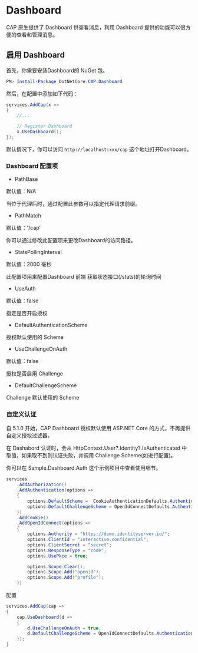 # Dashboard

CAP 原生提供了 Dashboard 供查看消息，利用 Dashboard 提供的功能可以很方便的查看和管理消息。

## 启用 Dashboard

首先，你需要安装Dashboard的 NuGet 包。

```powershell
PM> Install-Package DotNetCore.CAP.Dashboard
```

然后，在配置中添加如下代码：

```C#
services.AddCap(x =>
{
    //...

    // Register Dashboard
    x.UseDashboard();
});
```

默认情况下，你可以访问 `http://localhost:xxx/cap` 这个地址打开Dashboard。 

### Dashboard 配置项

* PathBase

默认值：N/A

当位于代理后时，通过配置此参数可以指定代理请求前缀。

* PathMatch

默认值：'/cap'

你可以通过修改此配置项来更改Dashboard的访问路径。

* StatsPollingInterval

默认值：2000 毫秒

此配置项用来配置Dashboard 前端 获取状态接口(/stats)的轮询时间

* UseAuth 

默认值：false

指定是否开启授权

* DefaultAuthenticationScheme 

授权默认使用的 Scheme 

* UseChallengeOnAuth

默认值：false

授权是否启用 Challenge

* DefaultChallengeScheme 

Challenge 默认使用的 Scheme


### 自定义认证
 
自 5.1.0 开始，CAP Dashboard 授权默认使用 ASP.NET Core 的方式，不再提供自定义授权过滤器。

在 Dashabord 认证时，会从 HttpContext.User?.Identity?.IsAuthenticated 中取值，如果取不到则认证失败，并调用 Challenge Scheme(如进行配置)。

你可以在 Sample.Dashboard.Auth 这个示例项目中查看使用细节。

```C#
services
    .AddAuthorization()
    .AddAuthentication(options =>
    {
        options.DefaultScheme =  CookieAuthenticationDefaults.AuthenticationScheme;
        options.DefaultChallengeScheme = OpenIdConnectDefaults.AuthenticationScheme;
    })
    .AddCookie()
    .AddOpenIdConnect(options =>
    {
        options.Authority = "https://demo.identityserver.io/";
        options.ClientId = "interactive.confidential";
        options.ClientSecret = "secret";
        options.ResponseType = "code";
        options.UsePkce = true;

        options.Scope.Clear();
        options.Scope.Add("openid");
        options.Scope.Add("profile");
    })
```

配置

```C#
services.AddCap(cap =>
{
    cap.UseDashboard(d =>
    {
        d.UseChallengeOnAuth = true;
        d.DefaultChallengeScheme = OpenIdConnectDefaults.AuthenticationScheme;
    });
}
```
